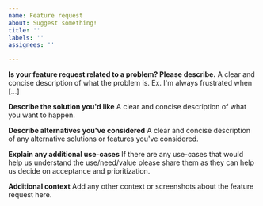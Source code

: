```yaml
---
name: Feature request
about: Suggest something!
title: ''
labels: ''
assignees: ''

---
```


**Is your feature request related to a problem? Please describe.**
A clear and concise description of what the problem is. Ex. I'm always frustrated when [...]

**Describe the solution you'd like**
A clear and concise description of what you want to happen.

**Describe alternatives you've considered**
A clear and concise description of any alternative solutions or features you've considered.

**Explain any additional use-cases**
If there are any use-cases that would help us understand the use/need/value please share them as they can help us decide on acceptance and prioritization.

**Additional context**
Add any other context or screenshots about the feature request here.
